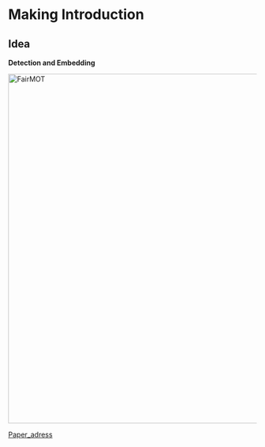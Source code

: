 Making Introduction
===

Idea
---

**Detection and Embedding**

<img width="707" alt="FairMOT" src="https://user-images.githubusercontent.com/73418195/122189832-d73d5e80-cec3-11eb-8b32-95ef7c8ea3b1.png">

[Paper_adress](https://arxiv.org/abs/2004.01888)

